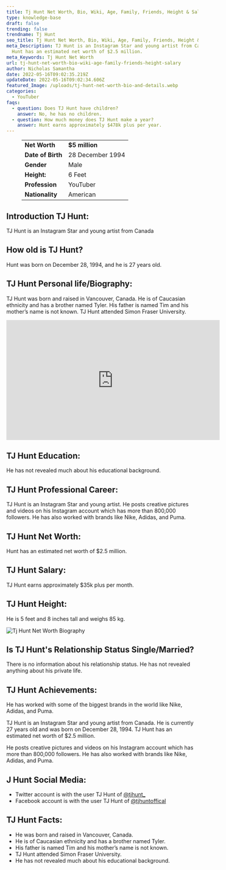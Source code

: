 ```yaml
---
title: Tj Hunt Net Worth, Bio, Wiki, Age, Family, Friends, Height & Salary
type: knowledge-base
draft: false
trending: false
trendname: Tj Hunt
seo_title: Tj Hunt Net Worth, Bio, Wiki, Age, Family, Friends, Height & Salary - Worthknow
meta_Description: TJ Hunt is an Instagram Star and young artist from Canada.
  Hunt has an estimated net worth of $2.5 million.
meta_Keywords: Tj Hunt Net Worth
url: tj-hunt-net-worth-bio-wiki-age-family-friends-height-salary
author: Nicholas Samantha
date: 2022-05-16T09:02:35.219Z
updateDate: 2022-05-16T09:02:34.606Z
featured_Image: /uploads/tj-hunt-net-worth-bio-and-details.webp
categories:
  - YouTuber
faqs:
  - question: Does TJ Hunt have children?
    answer: No, he has no children.
  - question: How much money does TJ Hunt make a year?
    answer: Hunt earns approximately $478k plus per year.
---
```

<figure class="wp-block-table is-style-stripes">
  <table>
    <tbody>
      <tr>
        <td>
          <strong>Net Worth</strong>
        </td>
        <td>
          <strong>$5 million</strong>
        </td>
      </tr>
      <tr>
        <td>
          <strong>Date of Birth</strong>
        </td>
        <td>28 December 1994</td>
      </tr>
      <tr>
        <td>
          <strong>Gender</strong>
        </td>
        <td>Male</td>
      </tr>
      <tr>
        <td>
          <strong>Height:</strong>
        </td>
        <td>6 Feet</td>
      </tr>
      <tr>
        <td>
          <strong>Profession</strong>
        </td>
        <td>YouTuber</td>
      </tr>
      <tr>
        <td>
          <strong>Nationality</strong>
        </td>
        <td>American</td>
      </tr>
    </tbody>
  </table>
</figure>

## **Introduction TJ Hunt:**

TJ Hunt is an Instagram Star and young artist from Canada

## **How old is TJ Hunt?**

Hunt was born on December 28, 1994, and he is 27 years old.

## **TJ Hunt Personal life/Biography:**

TJ Hunt was born and raised in Vancouver, Canada. He is of Caucasian ethnicity and has a brother named Tyler. His father is named Tim and his mother’s name is not known. TJ Hunt attended Simon Fraser University.

<iframe width="560" height="315" src="https://www.youtube.com/embed/MUfeB34R6jM" title="YouTube video player" frameborder="0" allow="accelerometer; autoplay; clipboard-write; encrypted-media; gyroscope; picture-in-picture" allowfullscreen></iframe>

## **TJ Hunt Education:**

He has not revealed much about his educational background.

## **TJ Hunt Professional Career:**

TJ Hunt is an Instagram Star and young artist. He posts creative pictures and videos on his Instagram account which has more than 800,000 followers. He has also worked with brands like Nike, Adidas, and Puma.

## **TJ Hunt Net Worth:**

Hunt has an estimated net worth of $2.5 million.

## **TJ Hunt Salary:**

TJ Hunt earns approximately $35k plus per month.

## **TJ Hunt Height:**

He is 5 feet and 8 inches tall and weighs 85 kg.

![Tj Hunt Net Worth Biography](/uploads/tj-hunt-net-worth.webp)

## **Is TJ Hunt's Relationship Status Single/Married?**

There is no information about his relationship status. He has not revealed anything about his private life.

## **TJ Hunt Achievements:**

He has worked with some of the biggest brands in the world like Nike, Adidas, and Puma.

TJ Hunt is an Instagram Star and young artist from Canada. He is currently 27 years old and was born on December 28, 1994. TJ Hunt has an estimated net worth of $2.5 million.

He posts creative pictures and videos on his Instagram account which has more than 800,000 followers. He has also worked with brands like Nike, Adidas, and Puma.

## **J Hunt Social Media:**

* Twitter account is with the user TJ Hunt of  <a href="https://twitter.com/tjhunt_?" target="_blank" rel="nofollow" rel="noopener">@tjhunt_</a>
* Facebook account is with the user TJ Hunt of  <a href="https://www.facebook.com/tjhuntoffical/" target="_blank" rel="nofollow" rel="noopener">@tjhuntoffical</a>

## **TJ Hunt Facts:**

* He was born and raised in Vancouver, Canada.
* He is of Caucasian ethnicity and has a brother named Tyler.
* His father is named Tim and his mother’s name is not known. 
* TJ Hunt attended Simon Fraser University.
* He has not revealed much about his educational background.